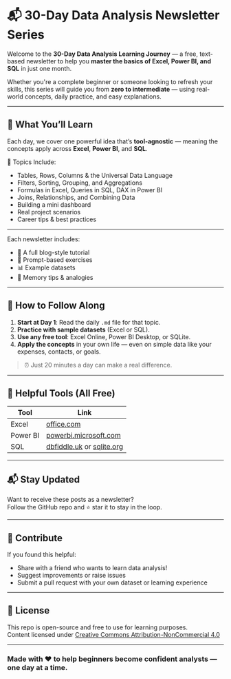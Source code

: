# 📬 30-Day Data Analysis Newsletter Series

Welcome to the **30-Day Data Analysis Learning Journey** — a free, text-based newsletter to help you **master the basics of Excel, Power BI, and SQL** in just one month.

Whether you're a complete beginner or someone looking to refresh your skills, this series will guide you from **zero to intermediate** — using real-world concepts, daily practice, and easy explanations.

---

## 🚀 What You’ll Learn

Each day, we cover one powerful idea that’s **tool-agnostic** — meaning the concepts apply across **Excel**, **Power BI**, and **SQL**.

📌 Topics Include:
- Tables, Rows, Columns & the Universal Data Language  
- Filters, Sorting, Grouping, and Aggregations  
- Formulas in Excel, Queries in SQL, DAX in Power BI  
- Joins, Relationships, and Combining Data  
- Building a mini dashboard  
- Real project scenarios  
- Career tips & best practices

---

Each newsletter includes:
- 🔹 A full blog-style tutorial
- 🔸 Prompt-based exercises
- 📊 Example datasets
- 🧠 Memory tips & analogies

---

## 📖 How to Follow Along

1. **Start at Day 1**: Read the daily `.md` file for that topic.
2. **Practice with sample datasets** (Excel or SQL).
3. **Use any free tool**: Excel Online, Power BI Desktop, or SQLite.
4. **Apply the concepts** in your own life — even on simple data like your expenses, contacts, or goals.

> ⏰ Just 20 minutes a day can make a real difference.

---

## 🔗 Helpful Tools (All Free)

| Tool       | Link                                |
|------------|-------------------------------------|
| Excel      | [office.com](https://www.office.com/) |
| Power BI   | [powerbi.microsoft.com](https://powerbi.microsoft.com/) |
| SQL        | [dbfiddle.uk](https://dbfiddle.uk) or [sqlite.org](https://sqlite.org) |

---

## 📬 Stay Updated

Want to receive these posts as a newsletter?  
Follow the GitHub repo and ⭐ star it to stay in the loop.

---

## 🙌 Contribute

If you found this helpful:
- Share with a friend who wants to learn data analysis!
- Suggest improvements or raise issues
- Submit a pull request with your own dataset or learning experience

---

## 🧠 License

This repo is open-source and free to use for learning purposes.  
Content licensed under [Creative Commons Attribution-NonCommercial 4.0](https://creativecommons.org/licenses/by-nc/4.0/)

---

### Made with ❤️ to help beginners become confident analysts — one day at a time.

